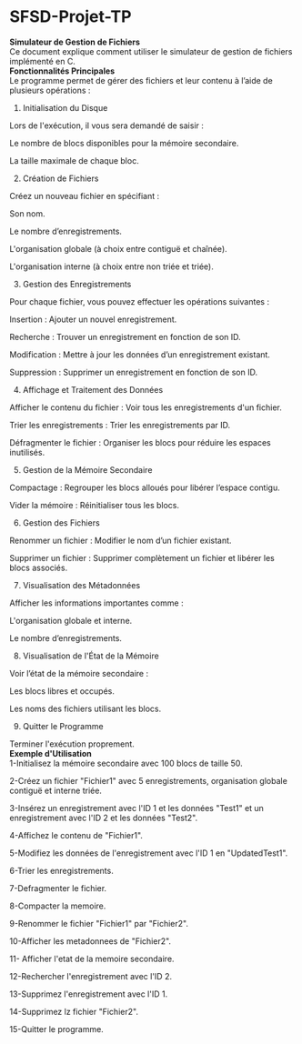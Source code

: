 # SFSD-Projet-TP<br>
<p><b>Simulateur de Gestion de Fichiers</b><br>
Ce document explique comment utiliser le simulateur de gestion de fichiers implémenté en C. <br>
<b>Fonctionnalités Principales</b><br>
Le programme permet de gérer des fichiers et leur contenu à l’aide de plusieurs opérations :<br>

1. Initialisation du Disque<br>

Lors de l'exécution, il vous sera demandé de saisir :<br>

Le nombre de blocs disponibles pour la mémoire secondaire.<br>

La taille maximale de chaque bloc.<br>

2. Création de Fichiers<br>

Créez un nouveau fichier en spécifiant :<br>

Son nom.<br>

Le nombre d’enregistrements.<br>

L'organisation globale (à choix entre contiguë et chaînée).<br>

L'organisation interne (à choix entre non triée et triée).<br>

3. Gestion des Enregistrements<br>

Pour chaque fichier, vous pouvez effectuer les opérations suivantes :<br>

Insertion : Ajouter un nouvel enregistrement.<br>

Recherche : Trouver un enregistrement en fonction de son ID.<br>

Modification : Mettre à jour les données d’un enregistrement existant.<br>

Suppression : Supprimer un enregistrement en fonction de son ID.<br>

4. Affichage et Traitement des Données<br>

Afficher le contenu du fichier : Voir tous les enregistrements d'un fichier.<br>

Trier les enregistrements : Trier les enregistrements par ID.<br>

Défragmenter le fichier : Organiser les blocs pour réduire les espaces inutilisés.<br>

5. Gestion de la Mémoire Secondaire<br>

Compactage : Regrouper les blocs alloués pour libérer l’espace contigu.<br>

Vider la mémoire : Réinitialiser tous les blocs.<br>

6. Gestion des Fichiers<br>

Renommer un fichier : Modifier le nom d’un fichier existant.<br>

Supprimer un fichier : Supprimer complètement un fichier et libérer les blocs associés.<br>

7. Visualisation des Métadonnées<br>

Afficher les informations importantes comme :<br>

L'organisation globale et interne.<br>

Le nombre d’enregistrements.<br>

8. Visualisation de l'État de la Mémoire<br>

Voir l’état de la mémoire secondaire :<br>

Les blocs libres et occupés.<br>

Les noms des fichiers utilisant les blocs.<br>

9. Quitter le Programme<br>

Terminer l'exécution proprement.<br>
<b>Exemple d'Utilisation</b><br>
1-Initialisez la mémoire secondaire avec 100 blocs de taille 50.<br>

2-Créez un fichier "Fichier1" avec 5 enregistrements, organisation globale contiguë et interne triée.<br>

3-Insérez un enregistrement avec l'ID 1 et les données "Test1" et un enregistrement avec l'ID 2 et les données "Test2".<br>

4-Affichez le contenu de "Fichier1".<br>

5-Modifiez les données de l'enregistrement avec l'ID 1 en "UpdatedTest1".<br>

6-Trier les enregistrements.<br>

7-Defragmenter le fichier.<br>

8-Compacter la memoire.<br>

9-Renommer le fichier "Fichier1" par "Fichier2".<br>

10-Afficher les metadonnees de "Fichier2".<br>

11- Afficher l'etat de la memoire secondaire.<br>

12-Rechercher l'enregistrement avec l'ID 2.<br>

13-Supprimez l'enregistrement avec l'ID 1.<br>

14-Supprimez lz fichier "Fichier2".<br>

15-Quitter le programme.<br></P>

